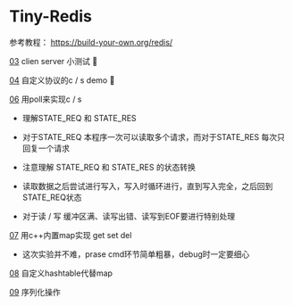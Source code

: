 # Tiny-Redis

参考教程： https://build-your-own.org/redis/

[03](./03/) clien server 小测试 🍿

[04](./04/) 自定义协议的c / s demo  🍿

[06](./06/) 用poll来实现c / s 

- 理解STATE_REQ 和 STATE_RES

- 对于STATE_REQ 本程序一次可以读取多个请求，而对于STATE_RES 每次只回复一个请求

- 注意理解 STATE_REQ 和 STATE_RES 的状态转换

- 读取数据之后尝试进行写入，写入时循环进行，直到写入完全，之后回到 STATE_REQ状态

- 对于读 / 写 缓冲区满、读写出错、读写到EOF要进行特别处理

[07](./07/) 用c++内置map实现 get set del

- 这次实验并不难，prase cmd环节简单粗暴，debug时一定要细心

[08](./08/) 自定义hashtable代替map

[09](./09/) 序列化操作